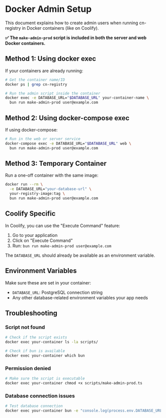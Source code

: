 # Docker Admin Setup

This document explains how to create admin users when running cn-registry in Docker containers (like on Coolify).

**✅ The `make-admin-prod` script is included in both the server and web Docker containers.**

## Method 1: Using docker exec

If your containers are already running:

```bash
# Get the container name/ID
docker ps | grep cn-registry

# Run the admin script inside the container
docker exec -e DATABASE_URL="$DATABASE_URL" your-container-name \
  bun run make-admin-prod user@example.com
```

## Method 2: Using docker-compose exec

If using docker-compose:

```bash
# Run in the web or server service
docker-compose exec -e DATABASE_URL="$DATABASE_URL" web \
  bun run make-admin-prod user@example.com
```

## Method 3: Temporary Container

Run a one-off container with the same image:

```bash
docker run --rm \
  -e DATABASE_URL="your-database-url" \
  your-registry-image:tag \
  bun run make-admin-prod user@example.com
```

## Coolify Specific

In Coolify, you can use the "Execute Command" feature:

1. Go to your application
2. Click on "Execute Command" 
3. Run: `bun run make-admin-prod user@example.com`

The `DATABASE_URL` should already be available as an environment variable.

## Environment Variables

Make sure these are set in your container:

- `DATABASE_URL`: PostgreSQL connection string
- Any other database-related environment variables your app needs

## Troubleshooting

### Script not found
```bash
# Check if the script exists
docker exec your-container ls -la scripts/

# Check if bun is available
docker exec your-container which bun
```

### Permission denied
```bash
# Make sure the script is executable
docker exec your-container chmod +x scripts/make-admin-prod.ts
```

### Database connection issues
```bash
# Test database connection
docker exec your-container bun -e "console.log(process.env.DATABASE_URL)"
```